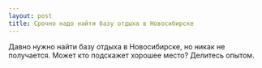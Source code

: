 ```yaml
---
layout: post 
title: Срочно надо найти базу отдыха в Новосибирске 
--- 
```

Давно нужно найти базу отдыха в Новосибирске, но никак не получается. Может кто подскажет хорошее место? Делитесь опытом.
